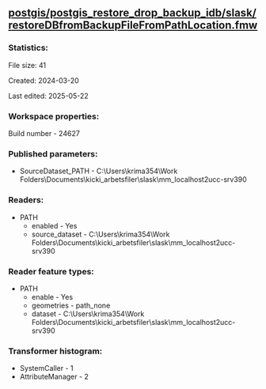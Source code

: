 ﻿## [postgis/postgis_restore_drop_backup_idb/slask/restoreDBfromBackupFileFromPathLocation.fmw](https://github.com/kicki58/kix_working_dir/blob/master/postgis/postgis_restore_drop_backup_idb/slask/restoreDBfromBackupFileFromPathLocation.fmw)

### Statistics:
File size: 41

Created: 2024-03-20

Last edited: 2025-05-22


### Workspace properties:
Build number    - 24627

### Published parameters:
*  SourceDataset_PATH    -   C:\Users\krima354\Work Folders\Documents\kicki_arbetsfiler\slask\mm_localhost2ucc-srv390

### Readers:
*  PATH
    * enabled    -  Yes
    * source_dataset    -   C:\Users\krima354\Work Folders\Documents\kicki_arbetsfiler\slask\mm_localhost2ucc-srv390

### Reader feature types:
*  PATH
    * enable - Yes
    * geometries - path_none
    * dataset - C:\Users\krima354\Work Folders\Documents\kicki_arbetsfiler\slask\mm_localhost2ucc-srv390




### Transformer histogram:
*  SystemCaller    -   1
*  AttributeManager    -   2

